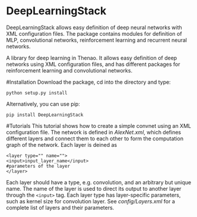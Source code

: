 # DeepLearningStack
DeepLearningStack allows easy definition of deep neural networks with XML configuration files.
The package contains modules for definition of MLP, convolutional networks, reinforcement learning and recurrent neural networks.

A library for deep learning in Thenao. It allows easy definition of deep networks using XML configuration files, and has different packages for reinforcement learning and convolutional networks.

#Installation
Download the package, cd into the directory and type:
```
python setup.py install
```

Alternatively, you can use pip:
```
pip install DeepLearningStack
```

#Tutorials
This tutorial shows how to create a simple convnet using an XML configuration file. The network is defined in *AlexNet.xml*, which defines different layers and connect them to each other to form the computation graph of the network. Each layer is deined as
```
<layer type="" name="">
<input>input_layer_name</input>
#parameters of the layer
</layer>
```
Each layer should have a type, e.g. convolution, and an arbitrary but unique name. The name of the layer is used to direct its output to another layer through the ```<input>``` tag. Each layer type has layer-specific parameters, such as kernel size for convolution layer. See *config/Layers.xml* for a complete list of layers and their parameters.
